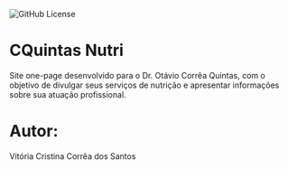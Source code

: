 ![GitHub License](https://img.shields.io/github/license/vcorreasantos/one-page)


# CQuintas Nutri 
Site one-page desenvolvido para o Dr. Otávio Corrêa Quintas, com o objetivo de divulgar seus
serviços de nutrição e apresentar informações sobre sua atuação profissional.
# Autor:
Vitória Cristina Corrêa dos Santos
